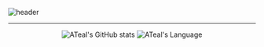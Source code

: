 ![header](https://capsule-render.vercel.app/api?type=waving&color=timeGradient&text=ATeals🦆&animation=twinkling&fontSize=35&fontAlignY=35&fontAlign=50&height=200)

---

<div align="center">

![ATeal's GitHub stats](https://github-readme-stats.vercel.app/api?username=ATeals&theme=shadow_blue&show_icons=true)
![ATeal's  Language](https://github-readme-stats.vercel.app/api/top-langs/?username=ATeals&hide=mdx&layout=Compact)
</div>
